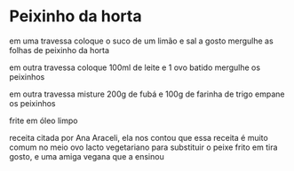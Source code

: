 # Peixinho da horta

em uma travessa coloque o suco de um limão e sal a gosto
mergulhe as folhas de peixinho da horta

em outra travessa coloque 100ml de leite e 1 ovo batido
mergulhe os peixinhos

em outra travessa misture 200g de fubá e 100g de farinha de trigo
empane os peixinhos

frite em óleo limpo

receita citada por Ana Araceli, ela nos contou que essa receita é muito comum no meio ovo lacto vegetariano para substituir o peixe frito em tira gosto, e uma amiga vegana que a ensinou